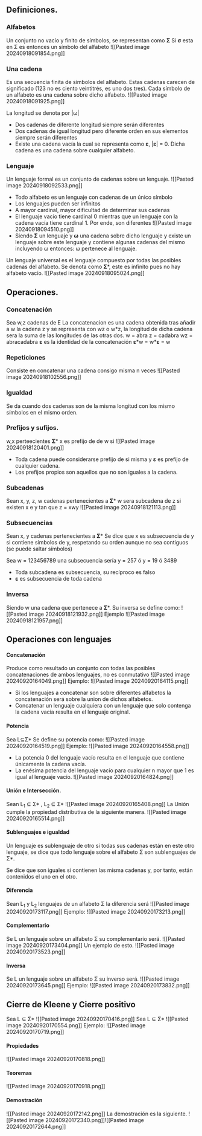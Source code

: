 ## Definiciones.
### Alfabetos
Un conjunto no vacío y finito de símbolos, se representan como **Σ**
Si **σ** esta en Σ es entonces un símbolo del alfabeto
![[Pasted image 20240918091854.png]]
### Una cadena
Es una secuencia finita de símbolos del alfabeto. Estas cadenas carecen de significado (123 no es ciento veintitrés, es uno dos tres).
Cada símbolo de un alfabeto es una cadena sobre dicho alfabeto.
![[Pasted image 20240918091925.png]]

La longitud se denota por |ω|
+ Dos cadenas de diferente longitud siempre serán diferentes
+ Dos cadenas de igual longitud pero diferente orden en sus elementos siempre serán diferentes
+ Existe una cadena vacía la cual se representa como **ε**, |**ε**| = 0. Dicha cadena es una cadena sobre cualquier alfabeto.
### Lenguaje
Un lenguaje formal es un conjunto de cadenas sobre un lenguaje.
![[Pasted image 20240918092533.png]]
+ Todo alfabeto es un lenguaje con cadenas de un único símbolo
+ Los lenguajes pueden ser infinitos
+ A mayor cardinal, mayor dificultad de determinar sus cadenas
+ El lenguaje vacío tiene cardinal 0 mientras que un lenguaje con la cadena vacía tiene cardinal 1. Por ende, son diferentes
	![[Pasted image 20240918094510.png]]
+ Siendo **Σ** un lenguaje y **ω** una cadena sobre dicho lenguaje y existe un lenguaje sobre este lenguaje y contiene algunas cadenas del mismo incluyendo ω entonces: ω pertenece al lenguaje.

Un lenguaje universal es el lenguaje compuesto por todas las posibles cadenas del alfabeto. Se denota como **Σ**\*, este es infinito pues no hay alfabeto vacío.
![[Pasted image 20240918095024.png]]

## Operaciones.
### Concatenación
Sea w,z cadenas de E
La concatenacion es una cadena obtenida tras añadir a w la cadena z y se representa con wz o w\*z, la longitud de dicha cadena sera la suma de las longitudes de las otras dos.
w = abra
z = cadabra
wz = abracadabra
**ε** es la identidad de la concatenación **ε**\*w = w\***ε** = w

### Repeticiones
Consiste en concatenar una cadena consigo misma n veces
![[Pasted image 20240918102556.png]]

### Igualdad
Se da cuando dos cadenas son de la misma longitud con los mismo símbolos en el mismo orden.

### Prefijos y sufijos.
w,x perteecientes **Σ**\*
x es prefijo de de w si 
![[Pasted image 20240918120401.png]]
+ Toda cadena puede considerarse prefijo de si misma y **ε** es prefijo de cualquier cadena.
+ Los prefijos propios son aquellos que no son iguales a la cadena.

### Subcadenas
Sean x, y, z, w cadenas pertenecientes a **Σ**\*
w sera subcadena de z si existen x e y tan que z = xwy
![[Pasted image 20240918121113.png]]

### Subsecuencias
Sean x, y cadenas pertenecientes a **Σ**\*
Se dice que x es subsecuencia de y si contiene símbolos de y, respetando su orden aunque no sea contiguos (se puede saltar símbolos)

Sea w = 123456789
una subsecuencia sería y = 257 ó y = 19 ó 3489

+ Toda subcadena es subsecuencia, su recíproco es falso
+ **ε** es subsecuencia de toda cadena
### Inversa
Siendo w una cadena que pertenece a **Σ**\*.
Su inversa se define como:
![[Pasted image 20240918121932.png]]
Ejemplo
![[Pasted image 20240918121957.png]]
## Operaciones con lenguajes
#### Concatenación
Produce como resultado un conjunto con todas las posibles concatenaciones de ambos lenguajes, no es conmutativo
![[Pasted image 20240920164049.png]]
Ejemplo:
![[Pasted image 20240920164115.png]]
+ Si los lenguajes a concatenar son sobre diferentes alfabetos la concatenación será sobre la union de dichos alfabetos.
+ Concatenar un lenguaje cualquiera con un lenguaje que solo contenga la cadena vacía resulta en el lenguaje original.
#### Potencia
Sea L⊆Σ*
Se define su potencia como:
![[Pasted image 20240920164519.png]]
Ejemplo:
![[Pasted image 20240920164558.png]]
+ La potencia 0 del lenguaje vacío resulta en el lenguaje que contiene únicamente la cadena vacía.
+ La enésima potencia del lenguaje vacío para cualquier n mayor que 1 es igual al lenguaje vacío.
![[Pasted image 20240920164824.png]]
#### Unión e Intersección.
Sean L$_1$ ⊆ Σ* , L$_2$ ⊆ Σ*
![[Pasted image 20240920165408.png]]
La Unión cumple la propiedad distributiva de la siguiente manera.
![[Pasted image 20240920165514.png]]
#### Sublenguajes e igualdad
Un lenguaje es sublenguaje de otro si todas sus cadenas están en este otro lenguaje, se dice que todo lenguaje sobre el alfabeto Σ son sublenguajes de Σ*.

Se dice que son iguales si contienen las misma cadenas y, por tanto, están contenidos el uno en el otro.
#### Diferencia
Sean L$_1$ y L$_2$ lenguajes de un alfabeto Σ la diferencia será
![[Pasted image 20240920173117.png]]
Ejemplo:
![[Pasted image 20240920173213.png]]
#### Complementario
Se L un lenguaje sobre un alfabeto Σ su complementario será.
![[Pasted image 20240920173404.png]]
Un ejemplo de esto.
![[Pasted image 20240920173523.png]]
#### Inversa
Se L un lenguaje sobre un alfabeto Σ su inverso será.
![[Pasted image 20240920173645.png]]
Ejemplo:
![[Pasted image 20240920173832.png]]
## Cierre de Kleene y Cierre positivo
Sea L ⊆ Σ*
![[Pasted image 20240920170416.png]]
Sea L ⊆ Σ*
![[Pasted image 20240920170554.png]]
Ejemplo:
![[Pasted image 20240920170719.png]]
#### Propiedades
![[Pasted image 20240920170818.png]]
#### Teoremas
![[Pasted image 20240920170918.png]]
#### Demostración
![[Pasted image 20240920172142.png]]
La demostración es la siguiente.
![[Pasted image 20240920172340.png]]![[Pasted image 20240920172644.png]]
